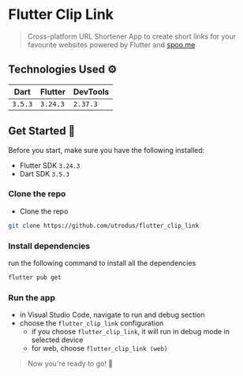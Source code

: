 # Flutter Clip Link
> Cross-platform URL Shortener App to create short links for your favourite websites powered by Flutter and [spoo.me](https://spoo.me/)


## Technologies Used ⚙

| Dart       | Flutter   | DevTools  |
| ---------- | --------- | --------- |
| `3.5.3` | `3.24.3` | `2.37.3`    |


## Get Started 🚀
Before you start, make sure you have the following installed:

- Flutter SDK `3.24.3`
- Dart SDK `3.5.3`

### Clone the repo
- Clone the repo
```bash
git clone https://github.com/utrodus/flutter_clip_link
```

### Install dependencies
run the following command to install all the dependencies
```bash
flutter pub get
```

### Run the app
- in Visual Studio Code, navigate to run and debug section
- choose the `flutter_clip_link` configuration
  - if you choose `flutter_clip_link`, it will run in debug mode in selected device
  - for web, choose `flutter_clip_link (web)`

> Now you're ready to go! 🚀